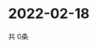 # 2022-02-18
  共 0条

  <!-- BEGIN -->
  <!-- 最后更新时间Fri Feb 18 2022 18:06:38 GMT+0000 (Coordinated Universal Time) -->
  
  <!-- END -->
  
  